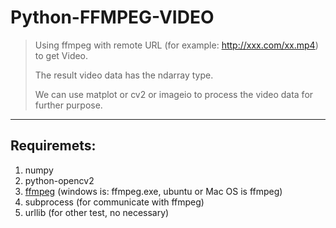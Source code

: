 # Python-FFMPEG-VIDEO

> Using ffmpeg with remote URL (for example: http://xxx.com/xx.mp4) to get Video.
>
> The result video data has the ndarray type.
>
> We can use matplot or cv2 or imageio to process the video data for further purpose.



----

## Requiremets:

1. numpy
2. python-opencv2
3. [ffmpeg](http://ffmpeg.org/) (windows is: ffmpeg.exe,  ubuntu or Mac OS is ffmpeg)
4. subprocess (for communicate with ffmpeg)
5. urllib (for other test, no necessary)




